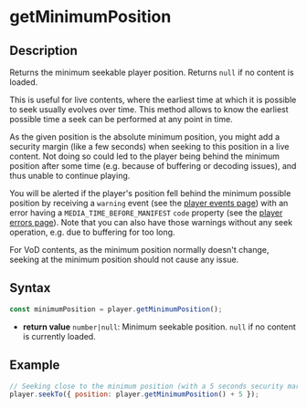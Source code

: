 # getMinimumPosition

## Description

Returns the minimum seekable player position. Returns `null` if no content is loaded.

This is useful for live contents, where the earliest time at which it is possible to seek
usually evolves over time. This method allows to know the earliest possible time a seek
can be performed at any point in time.

As the given position is the absolute minimum position, you might add a security margin
(like a few seconds) when seeking to this position in a live content. Not doing so could
led to the player being behind the minimum position after some time (e.g. because of
buffering or decoding issues), and thus unable to continue playing.

You will be alerted if the player's position fell behind the minimum possible position by
receiving a `warning` event (see the [player events page](../Player_Events.md)) with an
error having a `MEDIA_TIME_BEFORE_MANIFEST` `code` property (see the
[player errors page](../Player_Errors.md)). Note that you can also have those warnings
without any seek operation, e.g. due to buffering for too long.

For VoD contents, as the minimum position normally doesn't change, seeking at the minimum
position should not cause any issue.

## Syntax

```js
const minimumPosition = player.getMinimumPosition();
```

- **return value** `number|null`: Minimum seekable position. `null` if no content is
  currently loaded.

## Example

```js
// Seeking close to the minimum position (with a 5 seconds security margin)
player.seekTo({ position: player.getMinimumPosition() + 5 });
```
